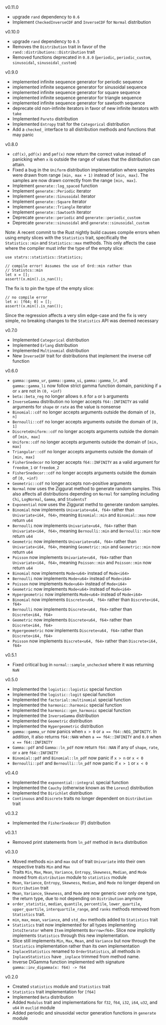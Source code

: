 v0.11.0
- upgrade `rand` dependency to `0.6`
- Implement `CheckedInverseCDF` and `InverseCDF` for `Normal` distribution

v0.10.0

- upgrade `rand` dependency to `0.5`
- Removes the `Distribution` trait in favor of the `rand::distributions::Distribution` trait
- Removed functions deprecated in `0.8.0` (`periodic`, `periodic_custom`, `sinusoidal`, `sinusoidal_custom`)

v0.9.0

- implemented infinite sequence generator for periodic sequence
- implemented infinite sequence generator for sinusoidal sequence
- implemented infinite sequence generator for square sequence
- implemented infinite sequence generator for triangle sequence
- implemented infinite sequence generator for sawtooth sequence
- deprecate old non-infinite iterators in favor of new infinite iterators with `take`
- Implemented `Pareto` distribution
- Implemented `Entropy` trait for the `Categorical` distribution
- Add a `checked_` interface to all distribution methods and functions that may panic

v0.8.0

- `cdf(x)`, `pdf(x)` and `pmf(x)` now return the correct value instead of panicking when `x` is outside the range of values that the distribution can attain.
- Fixed a bug in the `Uniform` distribution implementation where samples were drawn from range `[min, max + 1)` instead of `[min, max]`. The samples are now drawn correctly from the range `[min, max]`.
- Implement `generate::log_spaced` function
- Implement `generate::Periodic` iterator
- Implement `generate::Sinusoidal` iterator
- Implement `generate::Square` iterator
- Implement `generate::Triangle` iterator
- Implement `generate::Sawtooth` iterator
- Deprecate `generate::periodic` and `generate::periodic_custom`
- Deprecate `generate::sinusoidal` and `generate::sinusoidal_custom`

Note: A recent commit to the Rust nightly build causes compile errors when using
empty slices with the `Statistics` trait, specifically the `Statistics::min` and
`Statistics::max` methods. This only affects the case where the compiler must infer
the type of the empty slice:

```
use statrs::statistics::Statistics;

// compile error! Assumes the use of Ord::min rather than
// Statistcs::min
let x = [];
assert!(x.min().is_nan());
```

The fix is to pin the type of the empty slice:

```
// no compile error
let x: [f64; 0] = [];
assert!(x.min().is_nan());
```

Since the regression affects a very slim edge-case and the fix is very simple, no breaking changes to the `Statistics` API was deemed necessary

v0.7.0

- Implemented `Categorical` distribution
- Implemented `Erlang` distribution
- Implemented `Multinomial` distribution
- New `InverseCDF` trait for distributions that implement the inverse cdf function

v0.6.0

- `gamma::gamma_ur`, `gamma::gamma_ui`, `gamma::gamma_lr`, and `gamma::gamma_li` now follow strict gamma function domain, panicking if `a` or `x` are not in `(0, +inf)`
- `beta::beta_reg` no longer allows `0.0` for `a` or `b` arguments
- `InverseGamma` distribution no longer accepts `f64::INFINITY` as valid arguments for `shape` or `rate` as the value is nonsense
- `Binomial::cdf` no longer accepts arguments outside the domain of `[0, n]`
- `Bernoulli::cdf` no longer accepts arguments outside the domain of `[0, 1]`
- `DiscreteUniform::cdf` no longer accepts arguments outside the domain of `[min, max]`
- `Uniform::cdf` no longer accepts arguments outside the domain of `[min, max]`
- `Triangular::cdf` no longer accepts arguments outside the domain of `[min, max]`
- `FisherSnedecor` no longer accepts `f64::INFINITY` as a valid argument for `freedom_1` or `freedom_2`
- `FisherSnedecor::cdf` no longer accepts arguments outside the domain of `[0, +inf)`
- `Geometric::cdf` no longer accepts non-positive arguments
- `Normal` now uses the Ziggurat method to generate random samples. This also affects all distributions depending on `Normal` for sampling
  including `Chi`, `LogNormal`, `Gamma`, and `StudentsT`
- `Exponential` now uses the Ziggurat methd to generate random samples.
- `Binomial` now implements `Univariate<u64, f64>` rather than `Univariate<i64, f64>`, meaning `Binomial::min` and `Binomial::max` now return `u64`
- `Bernoulli` now implements `Univariate<u64, f64>` rather than `Univariate<i64, f64>`, meaning `Bernoulli::min` and `Bernoulli::min` now return `u64`
- `Geometric` now implements `Univariate<u64, f64>` rather than `Univariate<i64, f64>`, meaning `Geometric::min` and `Geometric::min` now return `u64`
- `Poisson` now implements `Univariate<u64, f64>` rather than `Univariate<i64, f64>`, meaning `Poisson::min` and `Poisson::min` now return `u64`
- `Binomial` now implements `Mode<u64>` instead of `Mode<i64>`
- `Bernoulli` now implements `Mode<u64>` instead of `Mode<i64>`
- `Poisson` now implements `Mode<u64>` instead of `Mode<i64>`
- `Geometric` now implements `Mode<u64>` instead of `Mode<i64>`
- `Hypergeometric` now implements `Mode<u64>` instead of `Mode<i64>`
- `Binomial` now implements `Discrete<u64, f64>` rather than `Discrete<i64, f64>`
- `Bernoulli` now implements `Discrete<u64, f64>` rather than `Discrete<i64, f64>`
- `Geometric` now implements `Discrete<u64, f64>` rather than `Discrete<i64, f64>`
- `Hypergeometric` now implements `Discrete<u64, f64>` rather than `Discrete<i64, f64>`
- `Poisson` now implements `Discrete<u64, f64>` rather than `Discrete<i64, f64>`

v0.5.1

- Fixed critical bug in `normal::sample_unchecked` where it was returning `NaN`

v0.5.0

- Implemented the `logistic::logistic` special function
- Implemented the `logistic::logit` special function
- Implemented the `factorial::multinomial` special function
- Implemented the `harmonic::harmonic` special function
- Implemented the `harmonic::gen_harmonic` special function
- Implemented the `InverseGamma` distribution
- Implemented the `Geometric` distribution
- Implemented the `Hypergeometric` distribution
- `gamma::gamma_ur` now panics when `x > 0` or `a == f64::NEG_INFINITY`. In addition, it also returns `f64::NAN` when `a == f64::INFINITY` and `0.0` when `x == f64::INFINITY`
- `Gamma::pdf` and `Gamma::ln_pdf` now return `f64::NAN` if any of `shape`, `rate`, or `x` are `f64::INFINITY`
- `Binomial::pdf` and `Binomial::ln_pdf` now panic if `x > n` or `x < 0`
- `Bernoulli::pdf` and `Bernoulli::ln_pdf` now panic if `x > 1` or `x < 0`

v0.4.0

- Implemented the `exponential::integral` special function
- Implemented the `Cauchy` (otherwise known as the `Lorenz`) distribution
- Implemented the `Dirichlet` distribution
- `Continuous` and `Discrete` traits no longer dependent on `Distribution` trait

v0.3.2

- Implemented the `FisherSnedecor` (F) distribution

v0.3.1

- Removed print statements from `ln_pdf` method in `Beta` distribution

v0.3.0

- Moved methods `min` and `max` out of trait `Univariate` into their own respective traits `Min` and `Max`
- Traits `Min`, `Max`, `Mean`, `Variance`, `Entropy`, `Skewness`, `Median`, and `Mode` moved from `distribution` module to `statistics` module
- `Mean`, `Variance`, `Entropy`, `Skewness`, `Median`, and `Mode` no longer depend on `Distribution` trait
- `Mean`, `Variance`, `Skewness`, and `Mode` are now generic over only one type, the return type, due to not depending on `Distribution` anymore
- `order_statistic`, `median`, `quantile`, `percentile`, `lower_quartile`, `upper_quartile`, `interquartile_range`, and `ranks` methods removed
  from `Statistics` trait.
- `min`, `max`, `mean`, `variance`, and `std_dev` methods added to `Statistics` trait
- `Statistics` trait now implemented for all types implementing `IntoIterator` where `Item` implements `Borrow<f64>`. Slice now implicitly implements
  `Statistics` through this new implementation.
- Slice still implements `Min`, `Max`, `Mean`, and `Variance` but now through the `Statistics` implementation rather than its own implementation
- `InplaceStatistics` renamed to `OrderStatistics`, all methods in `InplaceStatistics` have `_inplace` trimmed from method name.
- Inverse DiGamma function implemented with signature `gamma::inv_digamma(x: f64) -> f64`

v0.2.0

- Created `statistics` module and `Statistics` trait
- `Statistics` trait implementation for `[f64]`
- Implemented `Beta` distribution
- Added `Modulus` trait and implementations for `f32`, `f64`, `i32`, `i64`, `u32`, and `u64` in `euclid` module
- Added periodic and sinusoidal vector generation functions in `generate` module
